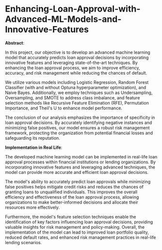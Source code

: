 # Enhancing-Loan-Approval-with-Advanced-ML-Models-and-Innovative-Features

**Abstract**:

In this project, our objective is to develop an advanced machine learning model that accurately predicts loan approval decisions by incorporating innovative features and leveraging state-of-the-art techniques. By enhancing the loan approval process, we aim to improve efficiency, accuracy, and risk management while reducing the chances of default.

We utilize various models including Logistic Regression, Random Forest Classifier (with and without Optuna hyperparameter optimization), and Naive Bayes. Additionally, we employ techniques such as Undersampling, Oversampling, and SMOTE to address class imbalance, and feature selection methods like Recursive Feature Elimination (RFE), Permutation Importance, and Theil's U to enhance model performance.

The conclusion of our analysis emphasizes the importance of specificity in loan approval decisions. By accurately identifying negative instances and minimizing false positives, our model ensures a robust risk management framework, protecting the organization from potential financial losses and safeguarding its reputation.


**Implementation in Real Life**:

The developed machine learning model can be implemented in real-life loan approval processes within financial institutions or lending organizations. By incorporating innovative features and leveraging advanced techniques, the model can provide more accurate and efficient loan approval decisions.

The model's ability to accurately predict loan approvals while minimizing false positives helps mitigate credit risks and reduces the chances of granting loans to unqualified individuals. This improves the overall efficiency and effectiveness of the loan approval process, allowing organizations to make better-informed decisions and allocate their resources more effectively.

Furthermore, the model's feature selection techniques enable the identification of key factors influencing loan approval decisions, providing valuable insights for risk management and policy-making. Overall, the implementation of the model can lead to improved loan portfolio quality, reduced default rates, and enhanced risk management practices in real-life lending scenarios.


